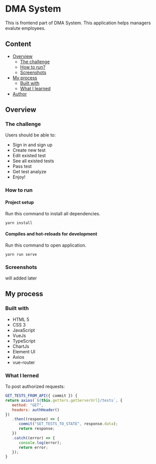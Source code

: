 # DMA System

This is frontend part of DMA System. This application helps managers evalute employees.

## Content

- [Overview](#overview)
  - [The challenge](#the-challenge)
  - [How to run?](#how-to-run)
  - [Screenshots](#screenshot)
- [My process](#my-process)
  - [Built with](#built-with)
  - [What I learned](#what-i-learned)
- [Author](#author)

## Overview

### The challenge

Users should be able to:

- Sign in and sign up
- Create new test
- Edit existed test
- See all existed tests
- Pass test
- Get test analyze
- Enjoy!

### How to run

#### Project setup

Run this command to install all dependencies.

```
yarn install
```

#### Compiles and hot-reloads for development

Run this command to open application.

```
yarn run serve
```

### Screenshots

will added later

## My process

### Built with

- HTML 5
- CSS 3
- JavaScript
- VueJs
- TypeScript
- ChartJs
- Element UI
- Axios
- vue-router

### What I lerned

To post authorized requests:

```js
GET_TESTS_FROM_API({ commit }) {
return axios(`${this.getters.getServerUrl}/tests`, {
   method: "GET",
   headers: authHeader()
})
   .then((response) => {
      commit("SET_TESTS_TO_STATE", response.data);
      return response;
   })
   .catch((error) => {
      console.log(error);
      return error;
   });
}
```
